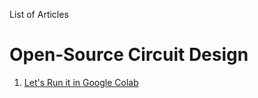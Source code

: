 List of Articles

# Open‐Source Circuit Design

1. [Let's Run it in Google Colab](https://github.com/KwantaeKim/open-source-circuit/wiki/%5BTool%5D-Open%E2%80%90Source-Circuit-Design-%E2%80%90-1.-Let's-Run-it-in-Google-Colab)
